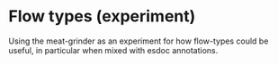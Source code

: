 # Flow types (experiment)

Using the meat-grinder as an experiment for how flow-types could be useful, in particular when mixed with esdoc annotations.
